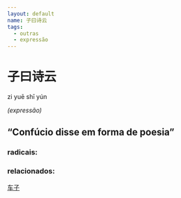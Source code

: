 ```yaml
--- 
layout: default
name: 子曰诗云 
tags: 
  - outras
  - expressão
--- 
```

# 子曰诗云 
zi yuē shī yún  
 
*(expressão)*  
## “Confúcio disse em forma de poesia” 
### radicais: 
### relacionados: 
[车子](/zhengshidu/outras/车子)  
